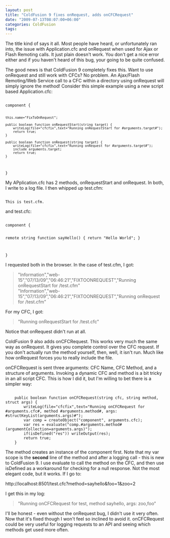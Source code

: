 ```yaml
---
layout: post
title: "ColdFusion 9 fixes onRequest, adds onCFCRequest"
date: "2009-07-13T08:07:00+06:00"
categories: ColdFusion 
tags: 
---
```


The title kind of says it all. Most people have heard, or unfortunately ran into, the issue with Application.cfc and onRequest when used for Ajax or Flash Remoting calls. It just plain doesn't work. You don't get a nice error either and if you haven't heard of this bug, your going to be quite confused.

The good news is that ColdFusion 9 completely fixes this. Want to use onRequest and still work with CFCs? No problem. An Ajax/Flash Remoting/Web Service call to a CFC within a directory using onRequest will simply ignore the method! Consider this simple example using a new script based Application.cfc:
<!--more-->
<code>
component {

	this.name="FixToOnRequest";
	
	public boolean function onRequestStart(string target) {
		writeLog(file="cfcfix",text="Running onRequestStart for #arguments.target#");
		return true;
	}

	public boolean function onRequest(string target) {
		writeLog(file="cfcfix",text="Running onRequest for #arguments.target#");
		include arguments.target;
		return true;
	}

}
</code>

My APplication.cfc has 2 methods, onRequestStart and onRequest. In both, I write to a log file. I then whipped up test.cfm:

<code>
This is test.cfm.
</code>

and test.cfc:

<code>
component {

remote string function sayHello() { return "Hello World"; }

}
</code>

I requested both in the browser. In the case of test.cfm, I got:

<blockquote>
<p>
"Information","web-15","07/13/09","06:46:21","FIXTOONREQUEST","Running onRequestStart for /test.cfm"<br/>
"Information","web-15","07/13/09","06:46:21","FIXTOONREQUEST","Running onRequest for /test.cfm"
</p>
</blockquote>

For my CFC, I got:

<blockquote>
<p>
"Running onRequestStart for /test.cfc"
</p>
</blockquote>

Notice that onRequest didn't run at all. 

ColdFusion 9 also adds onCFCRequest. This works very much the same way as onRequest. It gives you complete control over the CFC request. If you don't actually run the method yourself, then, well, it isn't run. Much like how onRequest forces you to really include the file. 

onCFCRequest is sent three arguments: CFC Name, CFC Method, and a structure of arguments. Invoking a dynamic CFC and method is a bit tricky in an all script CFC. This is how I did it, but I'm willing to bet there is a simpler way:

<code>
	public boolean function onCFCRequest(string cfc, string method, struct args) {
		writeLog(file="cfcfix",text="Running onCFCRequest for #arguments.cfc#, method #arguments.method#, args: #structKeyList(arguments.args)#");
		var comp = createObject("component", arguments.cfc);
		var res = evaluate("comp.#arguments.method#(argumentCollection=arguments.args)");
		if(isDefined("res")) writeOutput(res);
		return true;
	}
</code>

The method creates an instance of the component first. Note that my var scope is the <b>second</b> line of the method and after a logging call - this is new to ColdFusion 9. I use evaluate to call the method on the CFC, and then use isDefined as a workaround for checking for a null response. Not the most elegant code, but it works. If I go to:

http://localhost:8501/test.cfc?method=sayhello&foo=1&zoo=2

I get this in my log:

<blockquote>
<p>
"Running onCFCRequest for test, method sayhello, args: zoo,foo"
</p>
</blockquote>

I'll be honest - even without the onRequest bug, I didn't use it very often. Now that it's fixed though I won't feel so inclined to avoid it. onCFCRequest could be very useful for logging requests to an API and seeing which methods get used more often.